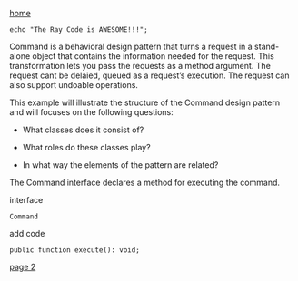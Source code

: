 [home](./page01.md)

```
echo "The Ray Code is AWESOME!!!";
```

Command is a behavioral design pattern that turns a request in a stand-alone object that contains the information needed for the request. 
This transformation lets you pass the requests as a method argument. 
The request cant be delaied, queued as a request’s execution. 
The request can also support undoable operations.

This example will illustrate the structure of the Command design pattern and will focuses on the following questions:

* What classes does it consist of?
 
* What roles do these classes play?

* In what way the elements of the pattern are related?

The Command interface declares a method for executing the command.

interface
```
Command
```

add code

```
public function execute(): void;
```


[page 2](./page02.md)
